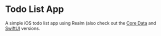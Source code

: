 #  Todo List App

A simple iOS todo list app using Realm (also check out the [Core Data](https://github.com/armanabkar/TodosCoreData) and [SwiftUI](https://github.com/armanabkar/TodosSwiftUI) versions.


